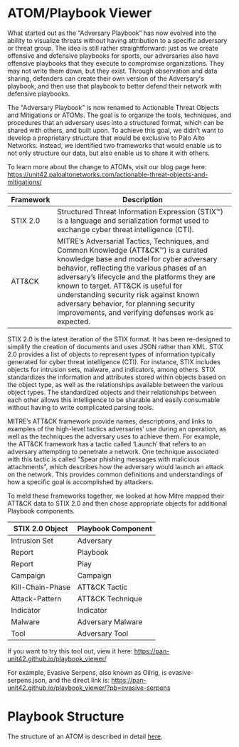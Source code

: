 # ATOM/Playbook Viewer

What started out as the “Adversary Playbook” has now evolved into the ability to visualize threats without having attribution to a specific adversary or threat group. The idea is still rather straightforward: just as we create offensive and defensive playbooks for sports, our adversaries also have offensive playbooks that they execute to compromise organizations. They may not write them down, but they exist. Through observation and data sharing, defenders can create their own version of the Adversary's playbook, and then use that playbook to better defend their network with defensive playbooks. 

The "Adversary Playbook" is now renamed to Actionable Threat Objects and Mitigations or ATOMs. The goal is to organize the tools, techniques, and procedures that an adversary uses into a structured format, which can be shared with others, and built upon. To achieve this goal, we didn’t want to develop a proprietary structure that would be exclusive to Palo Alto Networks. Instead, we identified two frameworks that would enable us to not only structure our data, but also enable us to share it with others.

To learn more about the change to ATOMs, visit our blog page here: https://unit42.paloaltonetworks.com/actionable-threat-objects-and-mitigations/

|Framework	|Description|
|----------|-------------|
|STIX 2.0|Structured Threat Information Expression (STIX™) is a language and serialization format used to exchange cyber threat intelligence (CTI).|
|ATT&CK|MITRE’s Adversarial Tactics, Techniques, and Common Knowledge (ATT&CK™) is a curated knowledge base and model for cyber adversary behavior, reflecting the various phases of an adversary’s lifecycle and the platforms they are known to target. ATT&CK is useful for understanding security risk against known adversary behavior, for planning security improvements, and verifying defenses work as expected.|

STIX 2.0 is the latest iteration of the STIX format. It has been re-designed to simplify the creation of documents and uses JSON rather than XML. STIX 2.0 provides a list of objects to represent types of information typically generated for cyber threat intelligence (CTI). For instance, STIX includes objects for intrusion sets, malware, and indicators, among others. STIX standardizes the information and attributes stored within objects based on the object type, as well as the relationships available between the various object types. The standardized objects and their relationships between each other allows this intelligence to be sharable and easily consumable without having to write complicated parsing tools.

MITRE’s ATT&CK framework provide names, descriptions, and links to examples of the high-level tactics adversaries’ use during an operation, as well as the techniques the adversary uses to achieve them. For example, the ATT&CK framework has a tactic called ‘Launch’ that refers to an adversary attempting to penetrate a network. One technique associated with this tactic is called “Spear phishing messages with malicious attachments”, which describes how the adversary would launch an attack on the network. This provides common definitions and understandings of how a specific goal is accomplished by attackers. 


To meld these frameworks together, we looked at how Mitre mapped their ATT&CK data to STIX 2.0 and then chose appropriate objects for additional Playbook components.  

|STIX 2.0 Object	|Playbook Component|
|----------|-------------|
|Intrusion Set |	Adversary|
|Report|	Playbook|
|Report|	Play|
|Campaign|	Campaign|
|Kill-Chain-Phase |	ATT&CK Tactic|
|Attack-Pattern|	ATT&CK Technique|
|Indicator|	Indicator|
|Malware|	Adversary Malware|
|Tool	|Adversary Tool|

If you want to try this tool out, view it here: https://pan-unit42.github.io/playbook_viewer/

For example, Evasive Serpens, also known as Oilrig, is evasive-serpens.json, and the direct link is: https://pan-unit42.github.io/playbook_viewer/?pb=evasive-serpens

# Playbook Structure

The structure of an ATOM is described in detail [here](./docs/Playbook%20Structure.md).
